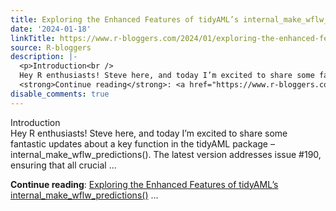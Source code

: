 ```yaml
---
title: Exploring the Enhanced Features of tidyAML’s internal_make_wflw_predictions()
date: '2024-01-18'
linkTitle: https://www.r-bloggers.com/2024/01/exploring-the-enhanced-features-of-tidyamls-internal_make_wflw_predictions/
source: R-bloggers
description: |-
  <p>Introduction<br />
  Hey R enthusiasts! Steve here, and today I’m excited to share some fantastic updates about a key function in the tidyAML package – internal_make_wflw_predictions(). The latest version addresses issue #190, ensuring that all crucial ...</p>
  <strong>Continue reading</strong>: <a href="https://www.r-bloggers.com/2024/01/exploring-the-enhanced-features-of-tidyamls-internal_make_wflw_predictions/">Exploring the Enhanced Features of tidyAML’s internal_make_wflw_predictions()</a> ...
disable_comments: true
---
```

<p>Introduction<br />
Hey R enthusiasts! Steve here, and today I’m excited to share some fantastic updates about a key function in the tidyAML package – internal_make_wflw_predictions(). The latest version addresses issue #190, ensuring that all crucial ...</p>
<strong>Continue reading</strong>: <a href="https://www.r-bloggers.com/2024/01/exploring-the-enhanced-features-of-tidyamls-internal_make_wflw_predictions/">Exploring the Enhanced Features of tidyAML’s internal_make_wflw_predictions()</a> ...